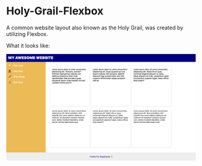 # Holy-Grail-Flexbox

A common website layout also known as the Holy Grail, was created by utilizing Flexbox.

What it looks like:

<img src="holygrail.png">